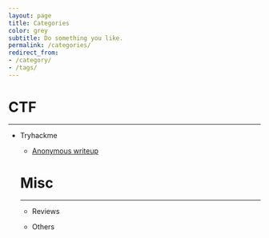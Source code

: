 ```yaml
---
layout: page
title: Categories
color: grey
subtitle: Do something you like.
permalink: /categories/
redirect_from:
- /category/
- /tags/
---
```


<h1>CTF</h1>
<hr style="margin: -0.1em 0 !important;">
<ul>
    <li>Tryhackme</li>
    <ul>
        <li><a href="/ctf/thm-anonymous">Anonymous writeup</a></li>
        
</ul>

<h1> Misc </h1>
<hr style="margin: -0.1em 0 !important;">
<ul>
  <li>Reviews</li>
    <ul>
    </ul>
    
  <li>Others</li>
  <ul>
  </ul>
</ul>
